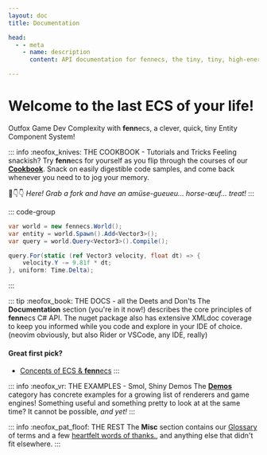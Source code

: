 ```yaml
---
layout: doc
title: Documentation

head:
  - - meta
    - name: description
      content: API documentation for fennecs, the tiny, tiny, high-energy Entity-Component System

---
```


# Welcome to the last ECS of your life!
Outfox Game Dev Complexity with **fenn**ecs, a clever, quick, tiny Entity Component System!

::: info :neofox_knives: THE COOKBOOK - Tutorials and Tricks
Feeling snackish? Try **fenn**ecs for yourself as you flip through the courses of our **[Cookbook](/cookbook/index)**. Snack on easily digestible code samples, and come back whenever you need to to jog your memory.

🍴👇👇 *Here! Grab a fork and have an amüse-gueueu... horse-œuf... treat!* 
:::

::: code-group
```cs [🦊 1, 2, 3 - gravity!]
var world = new fennecs.World();
var entity = world.Spawn().Add<Vector3>();
var query = world.Query<Vector3>().Compile();

query.For(static (ref Vector3 velocity, float dt) => {
    velocity.Y -= 9.81f * dt;
}, uniform: Time.Delta);
```
:::

::: tip :neofox_book: THE DOCS - all the Deets and Don'ts
The **Documentation** section (you're in it now!) describes the core principles of **fenn**ecs C# API. The nuget package also has extensive XMLdoc coverage to keep you informed while you code and explore in your IDE of choice. (neovim obviously, but also Rider or VSCode, any IDE, really)

#### Great first pick?
- [Concepts of ECS & **fenn**ecs](Concepts.md)
:::


::: info :neofox_vr: THE EXAMPLES - Smol, Shiny Demos
The **[Demos](/examples/index)** category has concrete examples for a growing list of renderers and game engines! Something useful and something pretty to look at at the same time? It cannot be possible, *and yet!*
:::


::: info :neofox_pat_floof: THE REST
The **Misc** section contains our [Glossary](/misc/Glossary.md) of terms and a few [heartfelt words of thanks.](/misc/Acknowledgements.md), and anything else that didn't fit elsewhere.
:::
